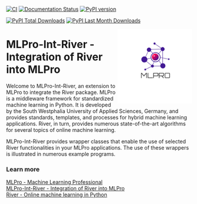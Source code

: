 [![CI](https://github.com/fhswf/MLPro-Int-River/actions/workflows/ci.yml/badge.svg)](https://github.com/fhswf/MLPro-Int-River/actions/workflows/ci.yml)
[![Documentation Status](https://readthedocs.org/projects/mlpro-int-river/badge/?version=latest)](https://mlpro-int-river.readthedocs.io/en/latest/?badge=latest)
[![PyPI version](https://badge.fury.io/py/mlpro-int-river.svg)](https://badge.fury.io/py/mlpro-int-river)
<!---
[![Anaconda-Version Badge](https://anaconda.org/mlpro-int-river/mlpro-int-river/badges/version.svg)](https://anaconda.org/mlpro-int-river/mlpro)
[![Anaconda-Downloads Badge](https://img.shields.io/conda/dn/mlpro-int-river/mlpro-int-river?color=green&label=Anaconda.org%20Total%20downloads&style=flat-square)](https://anaconda.org/mlpro-int-river/mlpro-int-river)
--->
[![PyPI Total Downloads](https://static.pepy.tech/personalized-badge/mlpro-int-river?period=total&units=international_system&left_color=blue&right_color=orange&left_text=PyPI%20Total%20Downloads)](https://pepy.tech/project/mlpro-int-river)
[![PyPI Last Month Downloads](https://static.pepy.tech/personalized-badge/mlpro-int-river?period=month&units=international_system&left_color=blue&right_color=orange&left_text=PyPI%20Last%20Month%20Downloads)](https://pepy.tech/project/mlpro-int-river)


<img src="https://github.com/fhswf/MLPro-Int-River/blob/main/doc/logo/original/logo.png?raw=True" align="right" width="40%"/>

# MLPro-Int-River - Integration of River into MLPro
Welcome to MLPro-Int-River, an extension to MLPro to integrate the River package. MLPro is a middleware framework for standardized machine learning in Python. It is developed by the South Westphalia University of Applied Sciences, Germany, and provides standards, templates, and processes for hybrid machine learning applications. River, in turn, provides numerous state-of-the-art algorithms for several topics of online machine learning.

MLPro-Int-River provides wrapper classes that enable the use of selected River functionalities in your MLPro applications. The use of these wrappers is illustrated in numerous example programs.

### Learn more
[MLPro - Machine Learning Professional](https://mlpro.readthedocs.io)   
[MLPro-Int-River - Integration of River into MLPro](https://mlpro-int-river.readthedocs.io)   
[River - Online machine learning in Python](https://riverml.xyz)   
